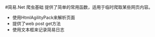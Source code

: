 #简易.Net 爬虫基础
提供了简单的常用函数，适用于临时爬取某些网页内容。

* 使用HtmlAgilityPack来解析页面
* 提供了web post get方法
* 使用文本框来记录简易日志
